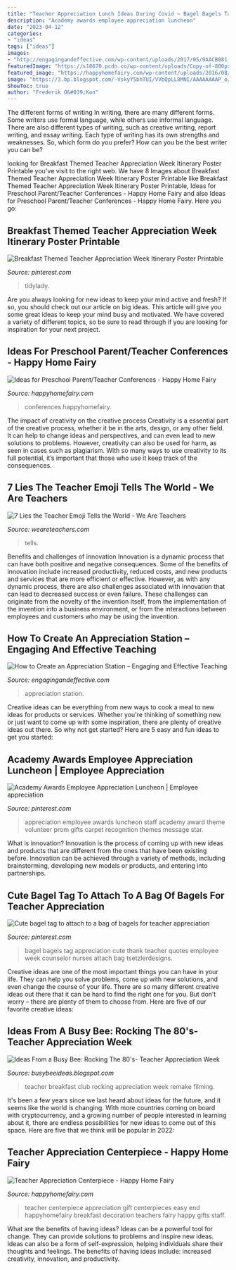 ```yaml
---
title: "Teacher Appreciation Lunch Ideas During Covid ~ Bagel Bagels Tag Appreciation Cute Thank Teacher Quotes Employee Week Counselor Nurses Attach Bag Tsetzlerdesigns"
description: "Academy awards employee appreciation luncheon"
date: "2023-04-12"
categories:
- "ideas"
tags: ["ideas"]
images:
- "http://engagingandeffective.com/wp-content/uploads/2017/05/9AACB081-D4CB-4341-A8C4-CE5798122C1F.jpg"
featuredImage: "https://s18670.pcdn.co/wp-content/uploads/Copy-of-800px-x-450px-–-Untitled-Design-768x432.jpg"
featured_image: "https://happyhomefairy.com/wp-content/uploads/2016/08/Easy-Back-to-School-Centerpiece.jpg"
image: "https://3.bp.blogspot.com/-VskyY5bhTUI/VVbQpLL8MNI/AAAAAAAAP_o/QBuDG3kgKDM/s1600/20150427_190417.jpg"
ShowToc: true
author: "Frederik O&#039;Kon"
---
```



The different forms of writing
In writing, there are many different forms. Some writers use formal language, while others use informal language. There are also different types of writing, such as creative writing, report writing, and essay writing. Each type of writing has its own strengths and weaknesses. So, which form do you prefer? How can you be the best writer you can be?

	

		
looking for Breakfast Themed Teacher Appreciation Week Itinerary Poster Printable you've visit to the right web. We have 8 Images about Breakfast Themed Teacher Appreciation Week Itinerary Poster Printable like Breakfast Themed Teacher Appreciation Week Itinerary Poster Printable, Ideas for Preschool Parent/Teacher Conferences - Happy Home Fairy and also Ideas for Preschool Parent/Teacher Conferences - Happy Home Fairy. Here you go:
		
    
## Breakfast Themed Teacher Appreciation Week Itinerary Poster Printable

<img loading=lazy src="https://i.pinimg.com/originals/56/1d/32/561d3255cd4a9110a31a81f2021abcad.jpg" onerror="this.onerror=null;this.src='https://tse1.mm.bing.net/th?id=OIP.HQuowLehQ6BidQFmuN-nMgHaHa&amp;pid=15.1';" alt="Breakfast Themed Teacher Appreciation Week Itinerary Poster Printable">

_Source: pinterest.com_

>tidylady. 

	

Are you always looking for new ideas to keep your mind active and fresh? If so, you should check out our article on big ideas. This article will give you some great ideas to keep your mind busy and motivated. We have covered a variety of different topics, so be sure to read through if you are looking for inspiration for your next project.

    
## Ideas For Preschool Parent/Teacher Conferences - Happy Home Fairy

<img loading=lazy src="https://happyhomefairy.com/wp-content/uploads/2016/09/Ideas-for-Preschool-Parent-and-Teacher-Conferences-683x1024.jpg" onerror="this.onerror=null;this.src='https://tse2.mm.bing.net/th?id=OIP.zdZDXZGUGaScIrFrPQRzdAHaLG&amp;pid=15.1';" alt="Ideas for Preschool Parent/Teacher Conferences - Happy Home Fairy">

_Source: happyhomefairy.com_

>conferences happyhomefairy. 

	

The impact of creativity on the creative process
Creativity is a essential part of the creative process, whether it be in the arts, design, or any other field. It can help to change ideas and perspectives, and can even lead to new solutions to problems. However, creativity can also be used for harm, as seen in cases such as plagiarism. With so many ways to use creativity to its full potential, it’s important that those who use it keep track of the consequences.

    
## 7 Lies The Teacher Emoji Tells The World - We Are Teachers

<img loading=lazy src="https://s18670.pcdn.co/wp-content/uploads/Copy-of-800px-x-450px-–-Untitled-Design-768x432.jpg" onerror="this.onerror=null;this.src='https://tse4.mm.bing.net/th?id=OIP.-TUM3ae3EyNi_EZbHK5xXQHaEK&amp;pid=15.1';" alt="7 Lies the Teacher Emoji Tells the World - We Are Teachers">

_Source: weareteachers.com_

>tells. 

	

Benefits and challenges of innovation
Innovation is a dynamic process that can have both positive and negative consequences. Some of the benefits of innovation include increased productivity, reduced costs, and new products and services that are more efficient or effective. However, as with any dynamic process, there are also challenges associated with innovation that can lead to decreased success or even failure. These challenges can originate from the novelty of the invention itself, from the implementation of the invention into a business environment, or from the interactions between employees and customers who may be using the invention.

    
## How To Create An Appreciation Station – Engaging And Effective Teaching

<img loading=lazy src="http://engagingandeffective.com/wp-content/uploads/2017/05/9AACB081-D4CB-4341-A8C4-CE5798122C1F.jpg" onerror="this.onerror=null;this.src='https://tse3.mm.bing.net/th?id=OIP.YMTlvnITwP6TBbqL1KKRCQHaFj&amp;pid=15.1';" alt="How to Create an Appreciation Station – Engaging and Effective Teaching">

_Source: engagingandeffective.com_

>appreciation station. 

	

Creative ideas can be everything from new ways to cook a meal to new ideas for products or services. Whether you're thinking of something new or just want to come up with some inspiration, there are plenty of creative ideas out there. So why not get started? Here are 5 easy and fun ideas to get you started: 

    
## Academy Awards Employee Appreciation Luncheon | Employee Appreciation

<img loading=lazy src="https://i.pinimg.com/originals/70/81/1d/70811d859090a6701a0897c55cf1c868.jpg" onerror="this.onerror=null;this.src='https://tse4.mm.bing.net/th?id=OIP.dwciHERox98UPlEi1MlBmwHaK7&amp;pid=15.1';" alt="Academy Awards Employee Appreciation Luncheon | Employee appreciation">

_Source: pinterest.com_

>appreciation employee awards luncheon staff academy award theme volunteer prom gifts carpet recognition themes message star. 

	

What is innovation?
Innovation is the process of coming up with new ideas and products that are different from the ones that have been existing before. Innovation can be achieved through a variety of methods, including brainstorming, developing new models or products, and entering into partnerships.

    
## Cute Bagel Tag To Attach To A Bag Of Bagels For Teacher Appreciation

<img loading=lazy src="https://i.pinimg.com/originals/4f/c7/94/4fc794e8ccceadf07e04b502fb1dc8fd.png" onerror="this.onerror=null;this.src='https://tse1.mm.bing.net/th?id=OIP.9whRhAKW8gzDRsWn28aJtgHaJ4&amp;pid=15.1';" alt="Cute bagel tag to attach to a bag of bagels for teacher appreciation">

_Source: pinterest.com_

>bagel bagels tag appreciation cute thank teacher quotes employee week counselor nurses attach bag tsetzlerdesigns. 

	

Creative ideas are one of the most important things you can have in your life. They can help you solve problems, come up with new solutions, and even change the course of your life. There are so many different creative ideas out there that it can be hard to find the right one for you. But don’t worry – there are plenty of them to choose from. Here are five of our favorite creative ideas: 

    
## Ideas From A Busy Bee: Rocking The 80&#039;s- Teacher Appreciation Week

<img loading=lazy src="https://3.bp.blogspot.com/-VskyY5bhTUI/VVbQpLL8MNI/AAAAAAAAP_o/QBuDG3kgKDM/s1600/20150427_190417.jpg" onerror="this.onerror=null;this.src='https://tse1.mm.bing.net/th?id=OIP.W4PQlfqUNzvAsJMt99IDZwHaEK&amp;pid=15.1';" alt="Ideas From a Busy Bee: Rocking The 80&#039;s- Teacher Appreciation Week">

_Source: busybeeideas.blogspot.com_

>teacher breakfast club rocking appreciation week remake filming. 

	

It's been a few years since we last heard about ideas for the future, and it seems like the world is changing. With more countries coming on board with cryptocurrency, and a growing number of people interested in learning about it, there are endless possibilities for new ideas to come out of this space. Here are five that we think will be popular in 2022: 

    
## Teacher Appreciation Centerpiece - Happy Home Fairy

<img loading=lazy src="https://happyhomefairy.com/wp-content/uploads/2016/08/Easy-Back-to-School-Centerpiece.jpg" onerror="this.onerror=null;this.src='https://tse2.mm.bing.net/th?id=OIP.69pv0EXqf31Yy06Q1EC0NAHaO0&amp;pid=15.1';" alt="Teacher Appreciation Centerpiece - Happy Home Fairy">

_Source: happyhomefairy.com_

>teacher centerpiece appreciation gift centerpieces easy end happyhomefairy breakfast decoration teachers fairy happy gifts staff. 

	

What are the benefits of having ideas?
Ideas can be a powerful tool for change. They can provide solutions to problems and inspire new ideas. Ideas can also be a form of self-expression, helping individuals share their thoughts and feelings. The benefits of having ideas include: increased creativity, innovation, and productivity.


